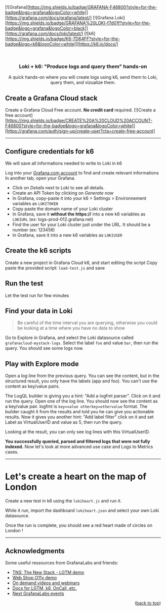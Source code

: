 <!-- Improved compatibility of back to top link: See: https://github.com/othneildrew/Best-README-Template/pull/73 -->
<a name="readme-top"></a>
<!--
*** Thanks for checking out the Best-README-Template. If you have a suggestion
*** that would make this better, please fork the repo and create a pull request
*** or simply open an issue with the tag "enhancement".
*** Don't forget to give the project a star!
*** Thanks again! Now go create something AMAZING! :D
-->

<!-- PROJECT SHIELDS -->
<!--
*** I'm using markdown "reference style" links for readability.
*** Reference links are enclosed in brackets [ ] instead of parentheses ( ).
*** See the bottom of this document for the declaration of the reference variables
*** for contributors-url, forks-url, etc. This is an optional, concise syntax you may use.
*** https://www.markdownguide.org/basic-syntax/#reference-style-links
-->
[![Grafana][https://img.shields.io/badge/GRAFANA-F46800?style=for-the-badge&logo=grafana&logoColor=white]][https://grafana.com/docs/grafana/latest/]
[![Grafana Loki][https://img.shields.io/badge/GRAFANA%20LOKI-f7d01f?style=for-the-badge&logo=grafana&logoColor=black]][https://grafana.com/docs/loki/latest/]
[![k6][https://img.shields.io/badge/K6-7D64FF?style=for-the-badge&logo=k6&logoColor=white]][https://k6.io/docs/]


<!-- PROJECT LOGO -->
<br />
<div align="center">
  <h3 align="center">Loki + k6: "Produce logs and query them" hands-on</h3>

  <p align="center">
    A quick hands-on where you will create logs using k6, send them to Loki, query them, and vizualize them.
  </p>
</div>

<!-- CREATE AN ACCOUNT -->
## Create a Grafana Cloud stack

Create a Grafana Cloud Free account. **No credit card** required.
[![Create a free account][https://img.shields.io/badge/CREATE%20A%20CLOUD%20ACCOUNT-F46800?style=for-the-badge&logo=grafana&logoColor=white]][https://grafana.com/auth/sign-up/create-user?cta=create-free-account]

---

## Configure credentials for k6

We will save all informations needed to write to Loki in k6

Log into your [Grafana.com account](https://grafana.com/auth/sign-in/) to find and create relevant informations
In another tab, open your Grafana.

- Click on *Details* next to Loki to see all details.
- Create an API Token by clicking on *Generate now*
- In Grafana, copy-paste it into your k6 > Settings > Environnement variables as `LOKITOKEN`
- Copy paste the domain name of your Loki cluster
- In Grafana, save it **without the https://** into a new k6 variables as `LOKIURL` (ex: logs-prod-012.grafana.net)
- Find the user for your Loki cluster just under the URL. It should be a number (ex: 123456)
- In Grafana, save it into a new k6 variables as `LOKIUSER`

## Create the k6 scripts

Create a new project in Grafana Cloud k6, and start editing the script
Copy paste the provided script: `load-test.js` and save

## Run the test

Let the test run for few minutes

## Find your data in Loki

> Be careful of the time interval you are querying, otherwise you could be looking at a time where you have no data to show

Go to Explore in Grafana, and select the Loki datasource called `grafanacloud-mystack-logs`. Select the label `foo` and value `bar`, then run the query. You should see some logs now.

## Play with Explore mode

Open a log line from the previous query. You can see the content, but in the structured result, you only have the labels (app and foo). You can't use the content as key/value pairs.

The LogQL builder is giving you a hint: "Add a logfmt parser". Click on it and run the query. Open one of the log line. You should now see the content as a key/value pair. logfmt is `key=value otherkey=othervalue` format. The builder caught it from the results and told you he can give you actionable results. Now it gives you another hint: "Add label filter" click on it and set Label as VirtualUserID and value as 5, then run the query.

Looking at the result, you can only see log lines with this VirtualUserID.

**You successfully queried, parsed and filtered logs that were not fully indexed.**
Now let's look at more advanced use case and Logs to Metrics cases.

---

# Let's create a heart on the map of London

Create a new test in k6 using the `lokiheart.js` and run it.

While it run, import the dashboard `lokiheart.json` and select your own Loki datasource.

Once the run is complete, you should see a red heart made of circles on London !

---

<!-- ACKNOWLEDGMENTS -->
## Acknowledgments

Some useful ressources from GrafanaLabs and friends:

* [TNS: The New Stack - LGTM demo](https://github.com/grafana/tns)
* [Web Shop O11y demo](https://github.com/Condla/web-shop-o11y-demo)
* [On demand videos and webinars](https://grafana.com/videos/)
* [Docs for LGTM, k6, OnCall, etc.](https://grafana.com/docs/)
* [Next GrafanaLabs events](https://grafana.com/about/events/)

<p align="right">(<a href="#readme-top">back to top</a>)</p>